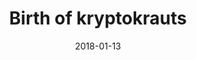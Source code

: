---
publishedOn: ""
date: "2018-01-13"
title: "Birth of kryptokrauts"
path: ""
author: ""
icon: "fa fa-child"
thumbnail: "https://kryptokrauts.com/img/logo.svg"
thumbnailSource: kryptokrauts
---